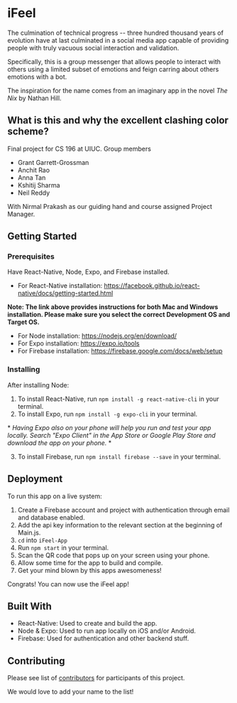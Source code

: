 # iFeel

The culmination of technical progress -- three hundred thousand years of evolution have at last culminated in a social media app capable of providing people with truly vacuous social interaction and validation.

Specifically, this is a group messenger that allows people to interact with others using a limited subset of emotions and feign carring about others emotions with a bot.

The inspiration for the name comes from an imaginary app in the novel *The Nix* by Nathan Hill.

## What is this and why the excellent clashing color scheme?
Final project for CS 196 at UIUC.
Group members

  * Grant Garrett-Grossman
  * Anchit Rao
  * Anna Tan
  * Kshitij Sharma
  * Neil Reddy
  
With Nirmal Prakash as our guiding hand and course assigned Project Manager.

## Getting Started

### Prerequisites

Have React-Native, Node, Expo, and Firebase installed.
- For React-Native installation: <https://facebook.github.io/react-native/docs/getting-started.html>

**Note: The link above provides instructions for both Mac and Windows installation. Please make sure you select the correct Development OS and Target OS.**

- For Node installation: <https://nodejs.org/en/download/>
- For Expo installation: <https://expo.io/tools>
- For Firebase installation: <https://firebase.google.com/docs/web/setup>

### Installing

After installing Node:
1. To install React-Native, run `npm install -g react-native-cli` in your terminal.
2. To install Expo, run `npm install -g expo-cli` in your terminal.

\* *Having Expo also on your phone will help you run and test your app locally. Search "Expo Client" in the App Store or Google Play Store and download the app on your phone.* \*

3. To install Firebase, run `npm install firebase --save` in your terminal.

## Deployment

To run this app on a live system:

 1. Create a Firebase account and project with authentication through email and database enabled.
 2. Add the api key information to the relevant section at the beginning of Main.js.
 3. `cd` into `iFeel-App`
 4. Run `npm start` in your terminal.
 5. Scan the QR code that pops up on your screen using your phone.
 6. Allow some time for the app to build and compile.
 7. Get your mind blown by this apps awesomeness!

Congrats! You can now use the iFeel app!

## Built With

  * React-Native: Used to create and build the app.
  * Node & Expo: Used to run app locally on iOS and/or Android.
  * Firebase: Used for authentication and other backend stuff.

## Contributing

Please see list of [contributors](https://github.com/CS196Illinois/iFeel/graphs/contributors) for participants of this project.

We would love to add your name to the list!
